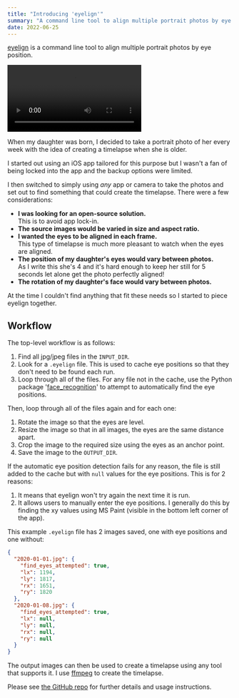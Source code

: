 ```yaml
---
title: "Introducing 'eyelign'"
summary: "A command line tool to align multiple portrait photos by eye position."
date: 2022-06-25
---
```


[eyelign](https://github.com/Dullage/eyelign) is a command line tool to align multiple portrait photos by eye position.

<div class="d-flex justify-content-center mb-5">
  <video src="blue.mp4" autoplay loop playsinline></video>
</div>

When my daughter was born, I decided to take a portrait photo of her every week with the idea of creating a timelapse when she is older.

I started out using an iOS app tailored for this purpose but I wasn't a fan of being locked into the app and the backup options were limited.

I then switched to simply using _any_ app or camera to take the photos and set out to find something that could create the timelapse. There were a few considerations:

- **I was looking for an open-source solution.**  
  This is to avoid app lock-in.
- **The source images would be varied in size and aspect ratio.**
- **I wanted the eyes to be aligned in each frame.**  
  This type of timelapse is much more pleasant to watch when the eyes are aligned.
- **The position of my daughter's eyes would vary between photos.**  
  As I write this she's 4 and it's hard enough to keep her still for 5 seconds let alone get the photo perfectly aligned!
- **The rotation of my daughter's face would vary between photos.**

At the time I couldn't find anything that fit these needs so I started to piece eyelign together.

## Workflow

The top-level workflow is as follows:

1. Find all jpg/jpeg files in the `INPUT_DIR`.
2. Look for a `.eyelign` file. This is used to cache eye positions so that they don't need to be found each run.
3. Loop through all of the files. For any file not in the cache, use the Python package '[face_recognition](https://github.com/ageitgey/face_recognition)' to attempt to automatically find the eye positions.

Then, loop through all of the files again and for each one:

1. Rotate the image so that the eyes are level.
2. Resize the image so that in all images, the eyes are the same distance apart.
3. Crop the image to the required size using the eyes as an anchor point.
4. Save the image to the `OUTPUT_DIR`.

If the automatic eye position detection fails for any reason, the file is still added to the cache but with `null` values for the eye positions. This is for 2 reasons:

1. It means that eyelign won't try again the next time it is run.
2. It allows users to manually enter the eye positions. I generally do this by finding the xy values using MS Paint (visible in the bottom left corner of the app).

This example `.eyelign` file has 2 images saved, one with eye positions and one without:

```json
{
  "2020-01-01.jpg": {
    "find_eyes_attempted": true,
    "lx": 1194,
    "ly": 1817,
    "rx": 1651,
    "ry": 1820
  },
  "2020-01-08.jpg": {
    "find_eyes_attempted": true,
    "lx": null,
    "ly": null,
    "rx": null,
    "ry": null
  }
}
```

The output images can then be used to create a timelapse using any tool that supports it. I use [ffmpeg](https://ffmpeg.org/) to create the timelapse.

Please see [the GitHub repo](https://github.com/Dullage/eyelign) for further details and usage instructions.
